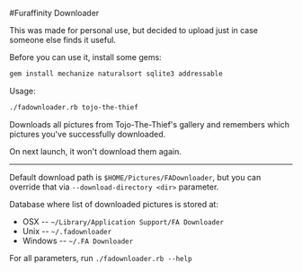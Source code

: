 #Furaffinity Downloader

This was made for personal use, but decided to upload just in case someone else finds it useful.

Before you can use it, install some gems:
```ruby
gem install mechanize naturalsort sqlite3 addressable
```

Usage:
```bash
./fadownloader.rb tojo-the-thief
```

Downloads all pictures from Tojo-The-Thief's gallery and remembers which pictures you've successfully downloaded.

On next launch, it won't download them again.

***

Default download path is `$HOME/Pictures/FADownloader`, but you can override that via `--download-directory <dir>` parameter.

Database where list of downloaded pictures is stored at:
 * OSX -- `~/Library/Application Support/FA Downloader`
 * Unix -- `~/.fadownloader`
 * Windows -- `~/.FA Downloader`

For all parameters, run `./fadownloader.rb --help`
